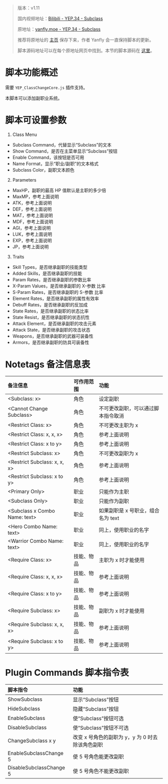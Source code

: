 > 版本：v1.11
>
> 国内视频地址：[Bilibili - YEP.34 - Subclass](https://www.bilibili.com/video/av3174787/#page=39)
>
> 原地址：[yanfly.moe - YEP.34 - Subclass](http://yanfly.moe/2015/11/29/yep-34-subclass/)
> 
> 推荐将原地址的 [主页](http://yanfly.moe/yep/) 保存下来，作者 Yanfly 会一直保持脚本的更新。
> 
> 脚本源码地址可以在每个原地址网页中找到。本节的脚本源码在 [这里](https://www.dropbox.com/s/2tes6d3k306l6jf/YEP_X_Subclass.js?dl=0)。

# 脚本功能概述

需要 `YEP_ClassChangeCore.js` 插件支持。

本脚本可以添加副职业系统。

# 脚本可设置参数

1. Class Menu

- Subclass Command，代替显示“Subclass”的文本
- Show Command，是否在主菜单显示“Subclass”按钮
- Enable Command，该按钮是否可用
- Name Format，显示“职业/副职”的文本格式
- Subclass Color，副职文本颜色

2. Parameters

- MaxHP，副职的最高 HP 值默认是主职的多少倍
- MaxMP，参考上面说明
- ATK，参考上面说明
- DEF，参考上面说明
- MAT，参考上面说明
- MDF，参考上面说明
- AGI，参考上面说明
- LUK，参考上面说明
- EXP，参考上面说明
- JP，参考上面说明

3. Traits

- Skill Types，是否继承副职的技能类型
- Added Skills，是否继承副职的技能
- Param Rates，是否继承副职的参数比率
- X-Param Values，是否继承副职的 X-参数 比率
- S-Param Rates，是否继承副职的 S-参数 比率
- Element Rates，是否继承副职的属性有效率
- Debuff Rates，是否继承副职的反加成
- State Rates，是否继承副职的状态比率
- State Resist，是否继承副职的状态抗性
- Attack Element，是否继承副职的攻击元素
- Attack State，是否继承副职的攻击状态
- Weapons，是否继承副职的武器可装备性
- Armors，是否继承副职的防具可装备性

# Notetags 备注信息表

备注信息|可作用范围|功能
:-|:-|:-
&lt;Subclass: x>|角色|设定副职
&lt;Cannot Change Subclass>|角色|不可更改副职，可以通过脚本指令取消
&lt;Restrict Class: x>|角色|不可更改主职为 x
&lt;Restrict Class: x, x, x>|角色|参考上面说明
&lt;Restrict Class: x to y>|角色|参考上面说明
&lt;Restrict Subclass: x>|角色|不可更改副职为 x
&lt;Restrict Subclass: x, x, x>|角色|参考上面说明
&lt;Restrict Subclass: x to y>|角色|参考上面说明
&lt;Primary Only>|职业|只能作为主职
&lt;Subclass Only>|职业|只能作为副职
&lt;Subclass x Combo Name: text>|职业|如果副职是 x 号职业，组合名为 text
&lt;Hero Combo Name: text>|职业|同上，使用职业的名字
&lt;Warrior Combo Name: text>|职业|同上，使用职业的名字
&lt;Require Class: x>|技能、物品|主职为 x 时才能使用
&lt;Require Class: x, x, x>|技能、物品|参考上面说明
&lt;Require Class: x to y>|技能、物品|参考上面说明
&lt;Require Subclass: x>|技能、物品|副职为 x 时才能使用
&lt;Require Subclass: x, x, x>|技能、物品|参考上面说明
&lt;Require Subclass: x to y>|技能、物品|参考上面说明


# Plugin Commands 脚本指令表

脚本指令|功能
:-|:-
ShowSubclass            |显示“Subclass”按钮
HideSubclass            |隐藏“Subclass”按钮
EnableSubclass          |使“Subclass”按钮可选
DisableSubclass         |使“Subclass”按钮不可选
ChangeSubclass x y   |改变 x 号角色的副职为 y，y 为 0 时去除该角色副职
EnableSubclassChange 5    |使 5 号角色能更改副职
DisableSubclassChange 5   |使 5 号角色不能更改副职
